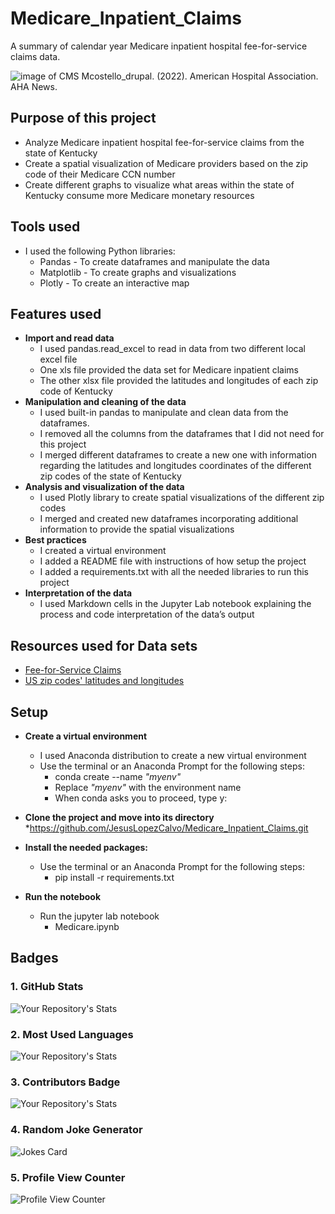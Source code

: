 # Medicare_Inpatient_Claims

A summary of calendar year Medicare inpatient hospital fee-for-service claims data.

![image of CMS](https://www.aha.org/sites/default/files/styles/900x400/public/2019-12/CMSlogo.jpg?itok=i_M4u9Qc)
Mcostello_drupal. (2022). American Hospital Association. AHA News.

## **Purpose of this project**

* Analyze Medicare inpatient hospital fee-for-service claims from the state of Kentucky
* Create a spatial visualization of Medicare providers based on the zip code of their Medicare CCN number
* Create different graphs to visualize what areas within the state of Kentucky consume more Medicare monetary resources 

## **Tools used**
* I used the following Python libraries:
    * Pandas - To create dataframes and manipulate the data
    * Matplotlib - To create graphs and visualizations
    * Plotly - To create an interactive map 

## **Features used**
* **Import and read data**
    * I used pandas.read_excel to read in data from two different local excel file
    * One xls file provided the data set for Medicare inpatient claims
    * The other xlsx file provided the latitudes and longitudes of each zip code of Kentucky
* **Manipulation and cleaning of the data**
    * I used built-in pandas to manipulate and clean data from the dataframes.
    * I removed all the columns from the dataframes that I did not need for this project 
    * I merged different dataframes to create a new one with information regarding the latitudes and longitudes coordinates of the different zip codes of the state of Kentucky
* **Analysis and visualization of the data**
    * I used Plotly library to create spatial visualizations of the different zip codes
    * I merged and created new dataframes incorporating additional information to provide the spatial visualizations
* **Best practices**
    * I created a virtual environment
    * I added a README file with instructions of how setup the project
    * I added a requirements.txt with all the needed libraries to run this project
* **Interpretation of the data**
    * I used Markdown cells in the Jupyter Lab notebook explaining the process and code interpretation of the data’s output

## **Resources used for Data sets**

* [Fee-for-Service Claims](https://data.cms.gov/provider-summary-by-type-of-service/medicare-inpatient-hospitals/hospital-service-area)
* [US zip codes' latitudes and longitudes](https://simplemaps.com/data/us-zips)


## **Setup**

* **Create a virtual environment**
    * I used Anaconda distribution to create a new virtual environment
    * Use the terminal or an Anaconda Prompt for the following steps:
        * conda create --name *"myenv"*
        * Replace *"myenv"* with the environment name
        * When conda asks you to proceed, type y:

* **Clone the project and move into its directory**
    *https://github.com/JesusLopezCalvo/Medicare_Inpatient_Claims.git

* **Install the needed packages:**
    * Use the terminal or an Anaconda Prompt for the following steps:
        * pip install -r requirements.txt

* **Run the notebook**
    * Run the jupyter lab notebook 
        * Medicare.ipynb 

## Badges 
### 1. GitHub Stats
![Your Repository's Stats](https://github-readme-stats.vercel.app/api?username=JesusLopezCalvo&show_icons=true)
### 2. Most Used Languages
![Your Repository's Stats](https://github-readme-stats.vercel.app/api/top-langs/?username=JesusLopezCalvo&theme=blue-green)
### 3. Contributors Badge
![Your Repository's Stats](https://contrib.rocks/image?repo=JesusLopezCalvo/Medicare_Inpatient_Claims)
### 4. Random Joke Generator
![Jokes Card](https://readme-jokes.vercel.app/api)
### 5. Profile View Counter
![Profile View Counter](https://komarev.com/ghpvc/?username=JesusLopezCalvo)